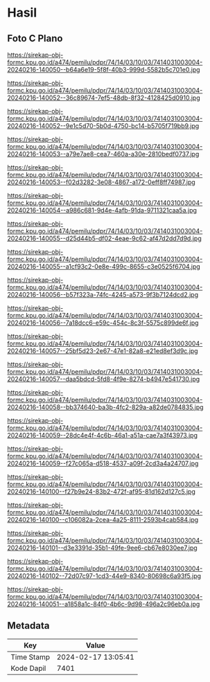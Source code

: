 # Hasil

## Foto C Plano

https://sirekap-obj-formc.kpu.go.id/a474/pemilu/pdpr/74/14/03/10/03/7414031003004-20240216-140050--b64a6e19-5f8f-40b3-999d-5582b5c701e0.jpg

https://sirekap-obj-formc.kpu.go.id/a474/pemilu/pdpr/74/14/03/10/03/7414031003004-20240216-140052--36c89674-7ef5-48db-8f32-4128425d0910.jpg

https://sirekap-obj-formc.kpu.go.id/a474/pemilu/pdpr/74/14/03/10/03/7414031003004-20240216-140052--9e1c5d70-5b0d-4750-bc14-b5705f719bb9.jpg

https://sirekap-obj-formc.kpu.go.id/a474/pemilu/pdpr/74/14/03/10/03/7414031003004-20240216-140053--a79e7ae8-cea7-460a-a30e-2810bedf0737.jpg

https://sirekap-obj-formc.kpu.go.id/a474/pemilu/pdpr/74/14/03/10/03/7414031003004-20240216-140053--f02d3282-3e08-4867-a172-0eff8ff74987.jpg

https://sirekap-obj-formc.kpu.go.id/a474/pemilu/pdpr/74/14/03/10/03/7414031003004-20240216-140054--a986c681-9d4e-4afb-91da-9711321caa5a.jpg

https://sirekap-obj-formc.kpu.go.id/a474/pemilu/pdpr/74/14/03/10/03/7414031003004-20240216-140055--d25d44b5-df02-4eae-9c62-af47d2dd7d9d.jpg

https://sirekap-obj-formc.kpu.go.id/a474/pemilu/pdpr/74/14/03/10/03/7414031003004-20240216-140055--a1cf93c2-0e8e-499c-8655-c3e0525f6704.jpg

https://sirekap-obj-formc.kpu.go.id/a474/pemilu/pdpr/74/14/03/10/03/7414031003004-20240216-140056--b57f323a-74fc-4245-a573-9f3b7124dcd2.jpg

https://sirekap-obj-formc.kpu.go.id/a474/pemilu/pdpr/74/14/03/10/03/7414031003004-20240216-140056--7a18dcc6-e59c-454c-8c3f-5575c899de6f.jpg

https://sirekap-obj-formc.kpu.go.id/a474/pemilu/pdpr/74/14/03/10/03/7414031003004-20240216-140057--25bf5d23-2e67-47e1-82a8-e21ed8ef3d9c.jpg

https://sirekap-obj-formc.kpu.go.id/a474/pemilu/pdpr/74/14/03/10/03/7414031003004-20240216-140057--daa5bdcd-5fd8-4f9e-8274-b4947e541730.jpg

https://sirekap-obj-formc.kpu.go.id/a474/pemilu/pdpr/74/14/03/10/03/7414031003004-20240216-140058--bb374640-ba3b-4fc2-829a-a82de0784835.jpg

https://sirekap-obj-formc.kpu.go.id/a474/pemilu/pdpr/74/14/03/10/03/7414031003004-20240216-140059--28dc4e4f-4c6b-46a1-a51a-cae7a3f43973.jpg

https://sirekap-obj-formc.kpu.go.id/a474/pemilu/pdpr/74/14/03/10/03/7414031003004-20240216-140059--f27c065a-d518-4537-a09f-2cd3a4a24707.jpg

https://sirekap-obj-formc.kpu.go.id/a474/pemilu/pdpr/74/14/03/10/03/7414031003004-20240216-140100--f27b9e24-83b2-472f-af95-81d162d127c5.jpg

https://sirekap-obj-formc.kpu.go.id/a474/pemilu/pdpr/74/14/03/10/03/7414031003004-20240216-140100--c106082a-2cea-4a25-8111-2593b4cab584.jpg

https://sirekap-obj-formc.kpu.go.id/a474/pemilu/pdpr/74/14/03/10/03/7414031003004-20240216-140101--d3e3391d-35b1-49fe-9ee6-cb67e8030ee7.jpg

https://sirekap-obj-formc.kpu.go.id/a474/pemilu/pdpr/74/14/03/10/03/7414031003004-20240216-140102--72d07c97-1cd3-44e9-8340-80698c6a93f5.jpg

https://sirekap-obj-formc.kpu.go.id/a474/pemilu/pdpr/74/14/03/10/03/7414031003004-20240216-140051--a1858a1c-84f0-4b6c-9d98-496a2c96eb0a.jpg


## Metadata

| Key        | Value               |
| ---------- | ------------------- |
| Time Stamp | 2024-02-17 13:05:41 |
| Kode Dapil | 7401                |




